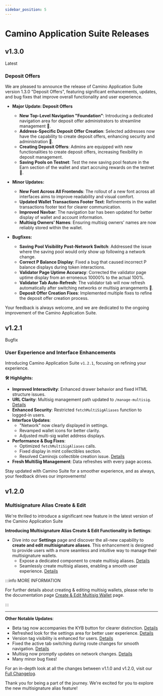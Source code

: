 ```yaml
---
sidebar_position: 5
---
```


# Camino Application Suite Releases

## v1.3.0

<p>
  <span class="alert alert--success pill">Latest</span> 
</p>

### Deposit Offers

We are pleased to announce the release of Camino Application Suite version 1.3.0 "Deposit Offers", featuring significant enhancements, updates, and bug fixes that improve overall functionality and user experience.

- **Major Update: Deposit Offers**

  - **New Top-Level Navigation "Foundation"**: Introducing a dedicated navigation area for deposit offer administrators to streamline management 🧭.
  - **Address-Specific Deposit Offer Creation**: Selected addresses now have the capability to create deposit offers, enhancing security and administration 🔑.
  - **Creating Deposit Offers**: Admins are equipped with new functionalities to create deposit offers, increasing flexibility in deposit management.
  - **Saving Pools on Testnet**: Test the new saving pool feature in the Earn section of the wallet and start accruing rewards on the testnet 🏦.

- **Minor Updates:**

  - **New Font Across All Frontends**: The rollout of a new font across all interfaces aims to improve readability and visual comfort.
  - **Updated Wallet Transactions Footer Text**: Refinements in the wallet transactions footer text for clearer communication.
  - **Improved Navbar**: The navigation bar has been updated for better display of wallet and account information.
  - **Multisig Owners' Names**: Ensuring multisig owners' names are now reliably stored within the wallet.

- **Bugfixes:**
  - **Saving Pool Visibility Post-Network Switch**: Addressed the issue where the saving pool would only show up following a network change.
  - **Correct P Balance Display**: Fixed a bug that caused incorrect P balance displays during token interactions.
  - **Validator Page Uptime Accuracy**: Corrected the validator page uptime display from an erroneous 10000% to the actual 100%.
  - **Validator Tab Auto-Refresh**: The validator tab will now refresh automatically after switching networks or multisig arrangements 🔄.
  - **Deposit Offer Creation Fixes**: Implemented multiple fixes to refine the deposit offer creation process.

Your feedback is always welcome, and we are dedicated to the ongoing improvement of the Camino Application Suite.

## v1.2.1

<p>
  <span class="alert alert--info pill">Bugfix</span>
</p>

### User Experience and Interface Enhancements

Introducing Camino Application Suite `v1.2.1`, focusing on refining your experience.

**🛠️ Highlights:**

- **Improved Interactivity**: Enhanced drawer behavior and fixed HTML structure issues.
- **URL Clarity**: Multisig management path updated to `/manage-multisig`. [Details](https://github.com/chain4travel/camino-suite/pull/168)
- **Enhanced Security**: Restricted `fetchMultiSigAliases` function to logged-in users.
- **Interface Updates**:
  - "Network" now clearly displayed in settings.
  - Revamped wallet icons for better clarity.
  - Adjusted multi-sig wallet address displays.
- **Performance & Bug Fixes**:
  - Optimized `fetchMultiSigAliases` calls.
  - Fixed display in mint collectibles section.
  - Resolved Caminojs collectible creation issue. [Details](https://github.com/chain4travel/camino-wallet/pull/329)
- **Fresh MultiSig Management**: Data refreshes with every page access.

Stay updated with Camino Suite for a smoother experience, and as always, your feedback drives our improvements!

## v1.2.0

### Multisignature Alias Create & Edit

We're thrilled to introduce a significant new feature in the latest version of the Camino Application Suite

**Introducing Multisignature Alias Create & Edit Functionality in Settings**:

- Dive into our **Settings** page and discover the all-new capability to **create and edit multisignature aliases**. This enhancement is designed to provide users with a more seamless and intuitive way to manage their multisignature wallets.
  - Expose a dedicated component to create multisig aliases. [Details](https://github.com/chain4travel/camino-suite/pull/146)
  - Seamlessly create multisig aliases, enabling a smooth user experience. [Details](https://github.com/chain4travel/camino-suite/pull/149)

:::info MORE INFORMATION

For further details about creating & editing multisig wallets, please refer to the documentation page [Create & Edit Multisig Wallet](/guides/multisig-wallets/create-multisig/) page.

:::

---

**Other Notable Updates**:

- Beta tag now accompanies the KYB button for clearer distinction. [Details](https://github.com/chain4travel/camino-suite/pull/139)
- Refreshed look for the settings area for better user experience. [Details](https://github.com/chain4travel/camino-suite/pull/141)
- Version tag visibility is enhanced for users. [Details](https://github.com/chain4travel/camino-suite/pull/142)
- Fixed the active tab switching during route changes for smooth navigation. [Details](https://github.com/chain4travel/camino-suite/pull/148)
- Multisig now promptly updates on network changes. [Details](https://github.com/chain4travel/camino-suite/pull/147)
- Many minor bug fixes!

For an in-depth look at all the changes between v1.1.0 and v1.2.0, visit our [Full Changelog](https://github.com/chain4travel/camino-suite/compare/v1.1.0...v1.2.0).

Thank you for being a part of the journey. We're excited for you to explore the new multisignature alias feature!
